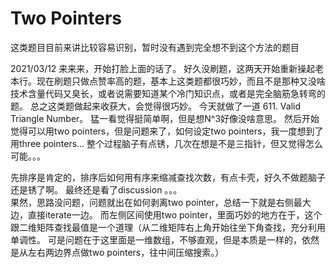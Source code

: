 # Two Pointers

这类题目目前来讲比较容易识别，暂时没有遇到完全想不到这个方法的题目

2021/03/12
来来来，开始打脸上面的话了。
好久没刷题，这两天开始重新操起老本行。现在刷题只做点赞率高的题，基本上这类题都很巧妙，而且不是那种又没啥技术含量代码又臭长，或者说需要知道某个冷门知识点，或者是完全脑筋急转弯的题。 总之这类题做起来收获大，会觉得很巧妙。 
今天就做了一道 611. Valid Triangle Number。 猛一看觉得挺简单啊，但是想N^3好像没啥意思。 然后开始觉得可以用two pointers，但是问题来了，如何设定two pointers，我一度想到了用three pointers... 整个过程脑子有点锈，几次在想是不是三指针，但又觉得怎么可能。。。

先排序是肯定的，排序后如何用有序来缩减查找次数，有点卡壳，好久不做题脑子还是锈了啊。 
最终还是看了discussion 。。。  
果然，思路没问题，问题就出在如何剥离two pointer，总结一下就是右侧最大边，直接iterate一边。 
而左侧区间使用two pointer，里面巧妙的地方在于，这个跟二维矩阵查找最值是一个道理（从二维矩阵右上角开始往坐下角查找，充分利用单调性。 可是问题在于这里面是一维数组，不够直观，但是本质是一样的，依然是从左右两边界点做two pointers，往中间压缩搜索。）